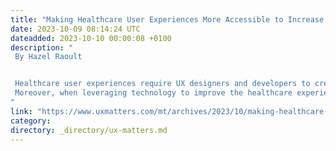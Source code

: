 ```yaml
---
title: "Making Healthcare User Experiences More Accessible to Increase Adoption"
date: 2023-10-09 08:14:24 UTC
dateadded: 2023-10-10 00:00:08 +0100
description: "
 By Hazel Raoult 


 Healthcare user experiences require UX designers and developers to create user-friendly, efficient applications, software, or Web sites that meet users’ expectations. They must cater to many different patients, healthcare providers (HCPs), medical administrators, and caregivers. 
 Moreover, when leveraging technology to improve the healthcare experience, it’s important to overcome the challenges that could hurt the user experience. For instance, making a mobile app stand out among 350,000 healthcare apps, or mHealth apps, requires overcoming the inefficiencies of outdated applications. Read More 
"
link: "https://www.uxmatters.com/mt/archives/2023/10/making-healthcare-user-experiences-more-accessible-to-increase-adoption.php"
category:
directory: _directory/ux-matters.md
---
```

